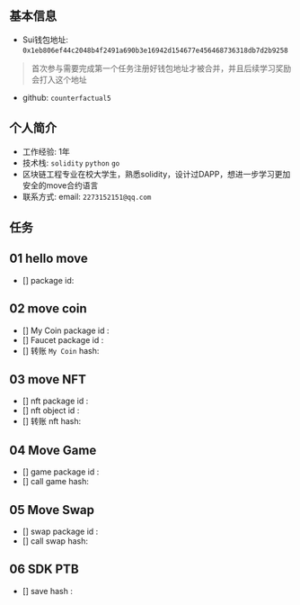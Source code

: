 ## 基本信息
- Sui钱包地址: `0x1eb806ef44c2048b4f2491a690b3e16942d154677e456468736318db7d2b9258`
> 首次参与需要完成第一个任务注册好钱包地址才被合并，并且后续学习奖励会打入这个地址
- github: `counterfactual5`

## 个人简介

- 工作经验: 1年
- 技术栈: `solidity` `python` `go`
- 区块链工程专业在校大学生，熟悉solidity，设计过DAPP，想进一步学习更加安全的move合约语言
- 联系方式: email: `2273152151@qq.com`

## 任务

##   01 hello move

- [] package id: 

##   02 move coin

- [] My Coin package id : 
- [] Faucet package id : 
- [] 转账 `My Coin` hash:

##   03 move NFT
- [] nft package id :
- [] nft object id : 
- [] 转账 nft  hash:

##   04 Move Game
- [] game package id :
- [] call game hash:

##   05 Move Swap
- [] swap package id :
- [] call swap hash:

##   06 SDK PTB
- [] save hash :
